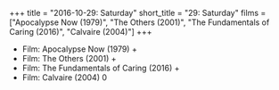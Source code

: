 +++
title = "2016-10-29: Saturday"
short_title = "29: Saturday"
films = ["Apocalypse Now (1979)", "The Others (2001)", "The Fundamentals of Caring (2016)", "Calvaire (2004)"]
+++


* Film: Apocalypse Now (1979) +
* Film: The Others (2001) +
* Film: The Fundamentals of Caring (2016) +
* Film: Calvaire (2004) 0
